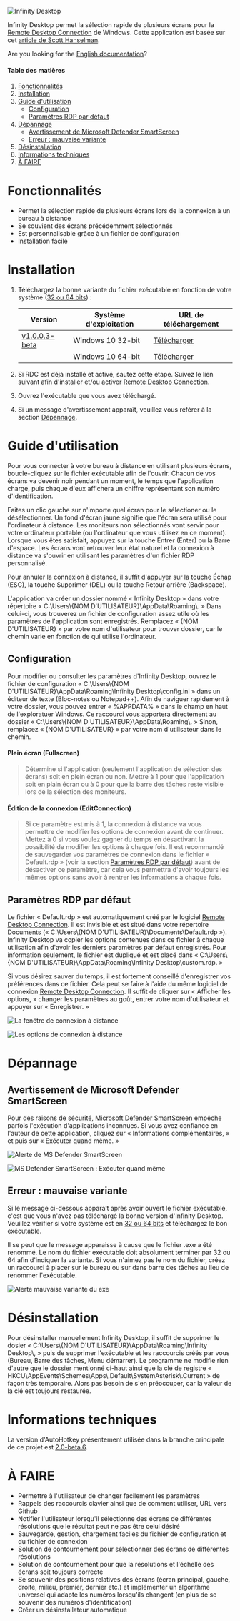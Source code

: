 ![Infinity Desktop](media/Logo.png)

Infinity Desktop permet la sélection rapide de plusieurs écrans pour la [Remote Desktop Connection][rdc] de Windows. Cette application est basée sur cet [article de Scott Hanselman][blog].

Are you looking for the [English documentation][endocs]?

#### Table des matières

1. [Fonctionnalités](#fonctionnalités)
2. [Installation](#installation)
3. [Guide d'utilisation](#guide-dutilisation)
   - [Configuration](#configuration)
   - [Paramètres RDP par défaut](#paramètres-rdp-par-défaut)
4. [Dépannage](#dépannage)
   - [Avertissement de Microsoft Defender SmartScreen](#avertissement-de-microsoft-defender-smartscreen)
   - [Erreur : mauvaise variante](#erreur--mauvaise-variante)
5. [Désinstallation](#désinstallation)
6. [Informations techniques](#informations-techniques)
7. [À FAIRE](#à-faire)

# Fonctionnalités

- Permet la sélection rapide de plusieurs écrans lors de la connexion à un bureau à distance
- Se souvient des écrans précédemment sélectionnés
- Est personnalisable grâce à un fichier de configuration
- Installation facile

# Installation

1. Téléchargez la bonne variante du fichier exécutable en fonction de votre système ([32 ou 64 bits][nbit]) :

   | Version             | Système d'exploitation | URL de téléchargement |
   | ------------------- | ---------------------- | --------------------- |
   | [v1.0.0.3-beta][v1] | Windows 10 32-bit      | [Télécharger][v1url1] |
   |                     | Windows 10 64-bit      | [Télécharger][v1url2] |

2. Si RDC est déjà installé et activé, sautez cette étape. Suivez le lien suivant afin d'installer et/ou activer [Remote Desktop Connection][rdc].

3. Ouvrez l'exécutable que vous avez téléchargé.

4. Si un message d'avertissement apparaît, veuillez vous référer à la section [Dépannage](#dépannage).

# Guide d'utilisation

Pour vous connecter à votre bureau à distance en utilisant plusieurs écrans, boucle-cliquez sur le fichier exécutable afin de l'ouvrir. Chacun de vos écrans va devenir noir pendant un moment, le temps que l'application charge, puis chaque d'eux affichera un chiffre représentant son numéro d'identification.

Faites un clic gauche sur n'importe quel écran pour le sélectioner ou le désélectionner. Un fond d'écran jaune signifie que l'écran sera utilisé pour l'ordinateur à distance. Les moniteurs non sélectionnés vont servir pour votre ordinateur portable (ou l'ordinateur que vous utilisez en ce moment). Lorsque vous êtes satisfait, appuyez sur la touche Entrer (Enter) ou la Barre d'espace. Les écrans vont retrouver leur état naturel et la connexion à distance va s'ouvrir en utilisant les paramètres d'un fichier RDP personnalisé.

Pour annuler la connexion à distance, il suffit d'appuyer sur la touche Échap (ESC), la touche Supprimer (DEL) ou la touche Retour arrière (Backspace).

L'application va créer un dossier nommé « Infinity Desktop » dans votre répertoire « C:\\Users\\{NOM D'UTILISATEUR}\\AppData\\Roaming\\. » Dans celui-ci, vous trouverez un fichier de configuration assez utile où les paramètres de l'application sont enregistrés. Remplacez « {NOM D'UTILISATEUR} » par votre nom d'utilisateur pour trouver dossier, car le chemin varie en fonction de qui utilise l'ordinateur.

## Configuration

Pour modifier ou consulter les paramètres d'Infinity Desktop, ouvrez le fichier de configuration « C:\\Users\\{NOM D'UTILISATEUR}\\AppData\\Roaming\\Infinity Desktop\\config.ini » dans un éditeur de texte (Bloc-notes ou Notepad++). Afin de naviguer rapidement à votre dossier, vous pouvez entrer « %APPDATA% » dans le champ en haut de l'exploratuer Windows. Ce raccourci vous apportera directement au dossier « C:\\Users\\{NOM D'UTILISATEUR}\\AppData\\Roaming\\. » Sinon, remplacez « {NOM D'UTILISATEUR} » par votre nom d'utilisateur dans le chemin.

#### **Plein écran (Fullscreen)**

> Détermine si l'application (seulement l'application de sélection des écrans) soit en plein écran ou non. Mettre à 1 pour que l'application soit en plain écran ou à 0 pour que la barre des tâches reste visible lors de la sélection des moniteurs.

#### **Édition de la connexion (EditConnection)**

> Si ce paramètre est mis à 1, la connexion à distance va vous permettre de modifier les options de connexion avant de continuer. Mettez à 0 si vous voulez gagner du temps en désactivant la possibilité de modifier les options à chaque fois. Il est recommandé de sauvegarder vos paramètres de connexion dans le fichier « Default.rdp » (voir la section [Paramètres RDP par défaut](#paramètres-rdp-par-défaut)) avant de désactiver ce paramètre, car cela vous permettra d'avoir toujours les mêmes options sans avoir à rentrer les informations à chaque fois.

## Paramètres RDP par défaut

Le fichier « Default.rdp » est automatiquement créé par le logiciel [Remote Desktop Connection][rdc]. Il est invisible et est situé dans votre répertoire Documents (« C:\\Users\\{NOM D'UTILISATEUR}\\Documents\\Default.rdp »). Infinity Desktop va copier les options contenues dans ce fichier à chaque utilisation afin d'avoir les derniers paramètres par défaut enregistrés. Pour information seulement, le fichier est dupliqué et est placé dans « C:\\Users\\{NOM D'UTILISATEUR}\\AppData\\Roaming\\Infinity Desktop\\custom.rdp. »

Si vous désirez sauver du temps, il est fortement conseillé d'enregistrer vos préférences dans ce fichier. Cela peut se faire à l'aide du même logiciel de connexion [Remote Desktop Connection][rdc]. Il suffit de cliquer sur « Afficher les options, » changer les paramètres au goût, entrer votre nom d'utilisateur et appuyer sur « Enregistrer. »

![La fenêtre de connexion à distance](media/RDC_1.png)

![Les options de connexion à distance](media/RDC_2.png)

# Dépannage

## Avertissement de Microsoft Defender SmartScreen

Pour des raisons de sécurité, [Microsoft Defender SmartScreen][msdss] empêche parfois l'exécution d'applications inconnues. Si vous avez confiance en l'auteur de cette application, cliquez sur « Informations complémentaires, » et puis sur « Exécuter quand même. »

![Alerte de MS Defender SmartScreen](media/MS_Defender_SmartScreen_1.png)

![MS Defender SmartScreen : Exécuter quand même](media/MS_Defender_SmartScreen_2.png)

## Erreur : mauvaise variante

Si le message ci-dessous apparaît après avoir ouvert le fichier exécutable, c'est que vous n'avez pas téléchargé la bonne version d'Infinity Desktop. Veuillez vérifier si votre système est en [32 ou 64 bits][nbit] et téléchargez le bon exécutable.

Il se peut que le message apparaisse à cause que le fichier .exe a été renommé. Le nom du fichier exécutable doit absolument terminer par 32 ou 64 afin d'indiquer la variante. Si vous n'aimez pas le nom du fichier, créez un raccourci à placer sur le bureau ou sur dans barre des tâches au lieu de renommer l'exécutable.

![Alerte mauvaise variante du exe](media/Wrong_Variant.png)

# Désinstallation

Pour désinstaller manuellement Infinity Desktop, il suffit de supprimer le dosier « C:\\Users\\{NOM D'UTILISATEUR}\\AppData\\Roaming\\Infinity Desktop\\, » puis de supprimer l'exécutable et les raccourcis créés par vous (Bureau, Barre des tâches, Menu démarrer). Le programme ne modifie rien d'autre que le dossier mentionné ci-haut ainsi que la clé de registre « HKCU\\AppEvents\\Schemes\\Apps\\.Default\\SystemAsterisk\\.Current » de façon très temporaire. Alors pas besoin de s'en préoccuper, car la valeur de la clé est toujours restaurée.

# Informations techniques

La version d'AutoHotkey présentement utilisée dans la branche principale de ce projet est [2.0-beta.6](https://github.com/Lexikos/AutoHotkey_L/tree/alpha).

# À FAIRE

- Permettre à l'utilisateur de changer facilement les paramètres
- Rappels des raccourcis clavier ainsi que de comment utiliser, URL vers Github
- Notifier l'utilisateur lorsqu'il sélectionne des écrans de différentes résolutions que le résultat peut ne pas être celui désiré
- Sauvegarde, gestion, chargement faciles du fichier de configuration et du fichier de connexion
- Solution de contournement pour sélectionner des écrans de différentes résolutions
- Solution de contournement pour que la résolutions et l'échelle des écrans soit toujours correcte
- Se souvenir des positions relatives des écrans (écran principal, gauche, droite, milieu, premier, dernier etc.) et implémenter un algorithme universel qui adapte les numéros lorsqu'ils changent (en plus de se souvenir des numéros d'identification)
- Créer un désinstallateur automatique

[blog]: https://www.hanselman.com/blog/how-to-remote-desktop-fullscreen-rdp-with-just-some-of-your-multiple-monitors
[rdc]: https://support.microsoft.com/fr-fr/windows/utilisation-du-bureau-%C3%A0-distance-5fe128d5-8fb1-7a23-3b8a-41e636865e8c
[msdss]: https://docs.microsoft.com/fr-fr/windows/security/threat-protection/microsoft-defender-smartscreen/microsoft-defender-smartscreen-overview
[nbit]: https://support.microsoft.com/fr-fr/windows/windows-32-et-64-bits-forum-aux-questions-c6ca9541-8dce-4d48-0415-94a3faa2e13d
[endocs]: https://github.com/DaraJKong/Infinity-Desktop/blob/main/README.en.md
[v1]: https://github.com/DaraJKong/Infinity-Desktop/releases/tag/v1.0.0.3-beta
[v1url1]: https://github.com/DaraJKong/Infinity-Desktop/releases/download/v1.0.0.3-beta/InfinityDesktop32.exe
[v1url2]: https://github.com/DaraJKong/Infinity-Desktop/releases/download/v1.0.0.3-beta/InfinityDesktop64.exe
